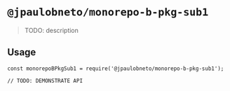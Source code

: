 # `@jpaulobneto/monorepo-b-pkg-sub1`

> TODO: description

## Usage

```
const monorepoBPkgSub1 = require('@jpaulobneto/monorepo-b-pkg-sub1');

// TODO: DEMONSTRATE API
```
